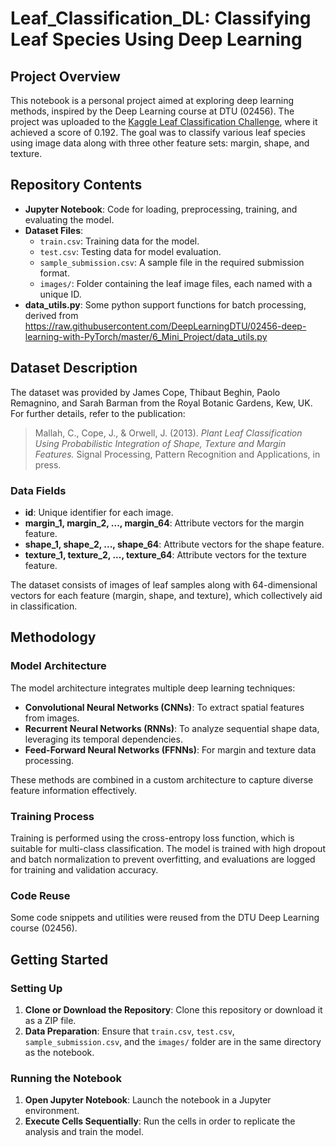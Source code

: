 # Leaf_Classification_DL: Classifying Leaf Species Using Deep Learning

## Project Overview

This notebook is a personal project aimed at exploring deep learning methods, inspired by the Deep Learning course at DTU (02456). The project was uploaded to the [Kaggle Leaf Classification Challenge](https://www.kaggle.com/competitions/leaf-classification/overview), where it achieved a score of 0.192. The goal was to classify various leaf species using image data along with three other feature sets: margin, shape, and texture.

## Repository Contents

- **Jupyter Notebook**: Code for loading, preprocessing, training, and evaluating the model.
- **Dataset Files**:
  - `train.csv`: Training data for the model.
  - `test.csv`: Testing data for model evaluation.
  - `sample_submission.csv`: A sample file in the required submission format.
  - `images/`: Folder containing the leaf image files, each named with a unique ID.
- **data_utils.py**: Some python support functions for batch processing, derived from https://raw.githubusercontent.com/DeepLearningDTU/02456-deep-learning-with-PyTorch/master/6_Mini_Project/data_utils.py

## Dataset Description

The dataset was provided by James Cope, Thibaut Beghin, Paolo Remagnino, and Sarah Barman from the Royal Botanic Gardens, Kew, UK. For further details, refer to the publication: 

> Mallah, C., Cope, J., & Orwell, J. (2013). *Plant Leaf Classification Using Probabilistic Integration of Shape, Texture and Margin Features.* Signal Processing, Pattern Recognition and Applications, in press.

### Data Fields

- **id**: Unique identifier for each image.
- **margin_1, margin_2, ..., margin_64**: Attribute vectors for the margin feature.
- **shape_1, shape_2, ..., shape_64**: Attribute vectors for the shape feature.
- **texture_1, texture_2, ..., texture_64**: Attribute vectors for the texture feature.

The dataset consists of images of leaf samples along with 64-dimensional vectors for each feature (margin, shape, and texture), which collectively aid in classification.

## Methodology

### Model Architecture

The model architecture integrates multiple deep learning techniques:
- **Convolutional Neural Networks (CNNs)**: To extract spatial features from images.
- **Recurrent Neural Networks (RNNs)**: To analyze sequential shape data, leveraging its temporal dependencies.
- **Feed-Forward Neural Networks (FFNNs)**: For margin and texture data processing.
  
These methods are combined in a custom architecture to capture diverse feature information effectively.

### Training Process

Training is performed using the cross-entropy loss function, which is suitable for multi-class classification. The model is trained with high dropout and batch normalization to prevent overfitting, and evaluations are logged for training and validation accuracy.

### Code Reuse

Some code snippets and utilities were reused from the DTU Deep Learning course (02456).

## Getting Started

### Setting Up

1. **Clone or Download the Repository**: Clone this repository or download it as a ZIP file.
2. **Data Preparation**: Ensure that `train.csv`, `test.csv`, `sample_submission.csv`, and the `images/` folder are in the same directory as the notebook.

### Running the Notebook

1. **Open Jupyter Notebook**: Launch the notebook in a Jupyter environment.
2. **Execute Cells Sequentially**: Run the cells in order to replicate the analysis and train the model.
